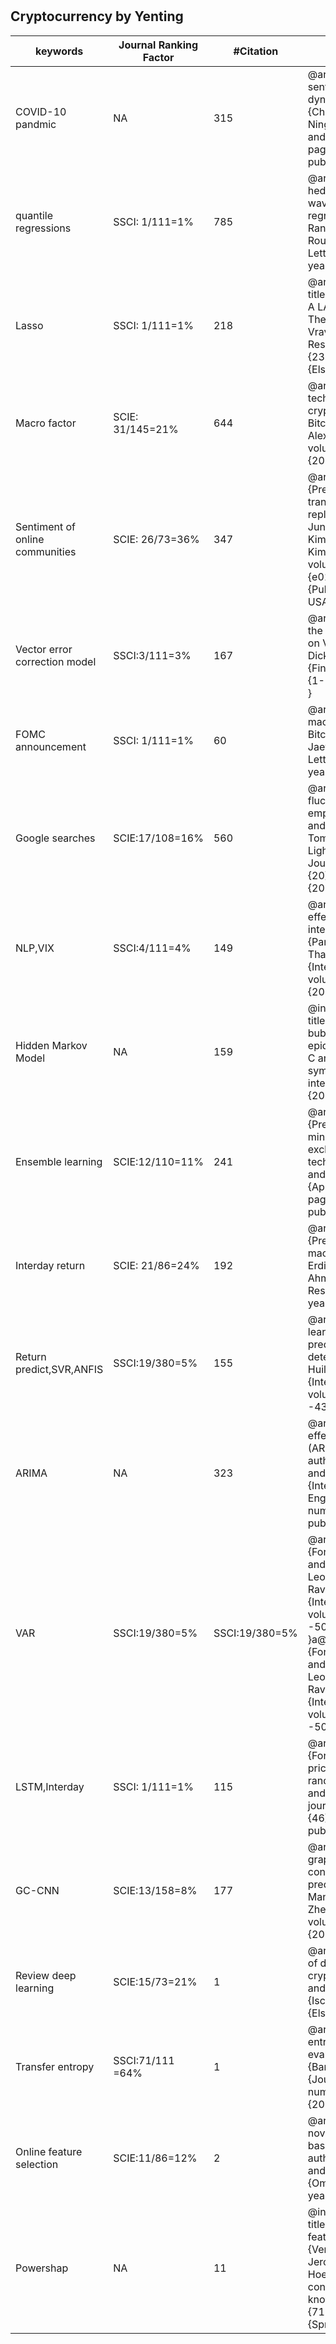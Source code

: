 # 

## Cryptocurrency by Yenting




|keywords | 	Journal Ranking Factor |	#Citation |	bibentry|
|--|---|---|---|
|COVID-10 pandmic| 		NA| 315 |@article{chen2020fear, title={Fear sentiment, uncertainty, and bitcoin price dynamics: The case of COVID-19}, author={Chen, Conghui and Liu, Lanlan and Zhao, Ningru}, journal={Emerging Markets Finance and Trade}, volume={56}, number={10}, pages={2298--2309}, year={2020}, publisher={Taylor \& Francis} }|
|quantile regressions|SSCI: 1/111=1%|785|@article{bouri2017does, title={Does Bitcoin hedge global uncertainty? Evidence from wavelet-based quantile-in-quantile regressions}, author={Bouri, Elie and Gupta, Rangan and Tiwari, Aviral Kumar and Roubaud, David}, journal={Finance Research Letters}, volume={23}, pages={87--95}, year={2017}, publisher={Elsevier} }|
|Lasso|SSCI: 1/111=1%|218|@article{panagiotidis2018determinants, title={On the determinants of bitcoin returns: A LASSO approach}, author={Panagiotidis, Theodore and Stengos, Thanasis and Vravosinos, Orestis}, journal={Finance Research Letters}, volume={27}, pages={235--240}, year={2018}, publisher={Elsevier} }|
|Macro factor|SCIE: 31/145=21%|644|@article{li2017technology, title={The technology and economic determinants of cryptocurrency exchange rates: The case of Bitcoin}, author={Li, Xin and Wang, Chong Alex}, journal={Decision support systems}, volume={95}, pages={49--60}, year={2017}, publisher={Elsevier} }|
|Sentiment of online communities|SCIE: 26/73=36%|347|@article{kim2016predicting, title={Predicting fluctuations in cryptocurrency transactions based on user comments and replies}, author={Kim, Young Bin and Kim, Jun Gi and Kim, Wook and Im, Jae Ho and Kim, Tae Hyeong and Kang, Shin Jin and Kim, Chang Hun}, journal={PloS one}, volume={11}, number={8}, pages={e0161197}, year={2016}, publisher={Public Library of Science San Francisco, CA USA} }|
|Vector error correction model|SSCI:3/111=3%|167|@article{zhu2017analysis, title={Analysis on the influence factors of Bitcoin’s price based on VEC model}, author={Zhu, Yechen and Dickinson, David and Li, Jianjun}, journal={Financial Innovation}, volume={3}, pages={1--13}, year={2017}, publisher={Springer} }|
|FOMC announcement|SSCI: 1/111=1%|60|@article{pyo2020fomc, title={Do FOMC and macroeconomic announcements affect Bitcoin prices?}, author={Pyo, Sujin and Lee, Jaewook}, journal={Finance Research Letters}, volume={37}, pages={101386}, year={2020}, publisher={Elsevier} }|
|Google searches|SCIE:17/108=16%|560|@article{polasik2015price, title={Price fluctuations and the use of bitcoin: An empirical inquiry}, author={Polasik, Michal and Piotrowska, Anna Iwona and Wisniewski, Tomasz Piotr and Kotkowski, Radoslaw and Lightfoot, Geoffrey}, journal={International Journal of Electronic Commerce}, volume={20}, number={1}, pages={9--49}, year={2015}, publisher={Taylor \& Francis} }|
|NLP,VIX|SSCI:4/111=4%|149|@article{panagiotidis2019effects, title={The effects of markets, uncertainty and search intensity on bitcoin returns}, author={Panagiotidis, Theodore and Stengos, Thanasis and Vravosinos, Orestis}, journal={International Review of Financial Analysis}, volume={63}, pages={220--242}, year={2019}, publisher={Elsevier} }|
|Hidden Markov Model |NA|159|@inproceedings{phillips2017predicting, title={Predicting cryptocurrency price bubbles using social media data and epidemic modelling}, author={Phillips, Ross C and Gorse, Denise}, booktitle={2017 IEEE symposium series on computational intelligence (SSCI)}, pages={1--7}, year={2017}, organization={IEEE} }|
|Ensemble learning|SCIE:12/110=11%|241|@article{mallqui2019predicting, title={Predicting the direction, maximum, minimum and closing prices of daily Bitcoin exchange rate using machine learning techniques}, author={Mallqui, Dennys CA and Fernandes, Ricardo AS}, journal={Applied Soft Computing}, volume={75}, pages={596--606}, year={2019}, publisher={Elsevier} }|
|Interday return|SCIE: 21/86=24%|192|@article{akyildirim2021prediction, title={Prediction of cryptocurrency returns using machine learning}, author={Akyildirim, Erdinc and Goncu, Ahmet and Sensoy, Ahmet}, journal={Annals of Operations Research}, volume={297}, pages={3--36}, year={2021}, publisher={Springer} }|
|Return predict,SVR,ANFIS|SSCI:19/380=5%|155|@article{chen2021machine, title={Machine learning model for Bitcoin exchange rate prediction using economic and technology determinants}, author={Chen, Wei and Xu, Huilin and Jia, Lifen and Gao, Ying}, journal={International Journal of Forecasting}, volume={37}, number={1}, pages={28--43}, year={2021}, publisher={Elsevier} }|
|ARIMA|NA|323|@article{mondal2014study, title={Study of effectiveness of time series modeling (ARIMA) in forecasting stock prices}, author={Mondal, Prapanna and Shit, Labani and Goswami, Saptarsi}, journal={International Journal of Computer Science, Engineering and Applications}, volume={4}, number={2}, pages={13}, year={2014}, publisher={Citeseer} }|
|VAR|SSCI:19/380=5%|SSCI:19/380=5%|@article{catania2019forecasting, title={Forecasting cryptocurrencies under model and parameter instability}, author={Catania, Leopoldo and Grassi, Stefano and Ravazzolo, Francesco}, journal={International Journal of Forecasting}, volume={35}, number={2}, pages={485--501}, year={2019}, publisher={Elsevier} }a@article{catania2019forecasting, title={Forecasting cryptocurrencies under model and parameter instability}, author={Catania, Leopoldo and Grassi, Stefano and Ravazzolo, Francesco}, journal={International Journal of Forecasting}, volume={35}, number={2}, pages={485--501}, year={2019}, publisher={Elsevier} }|
|LSTM,Interday|SSCI: 1/111=1%|115|@article{ghosh2022forecasting, title={Forecasting directional movements of stock prices for intraday trading using LSTM and random forests}, author={Ghosh, Pushpendu and Neufeld, Ariel and Sahoo, Jajati Keshari}, journal={Finance Research Letters}, volume={46}, pages={102280}, year={2022}, publisher={Elsevier} }|
|GC-CNN|SCIE:13/158=8%|177|@article{chen2021novel, title={A novel graph convolutional feature based convolutional neural network for stock trend prediction}, author={Chen, Wei and Jiang, Manrui and Zhang, Wei-Guo and Chen, Zhensong}, journal={Information Sciences}, volume={556}, pages={67--94}, year={2021}, publisher={Elsevier} }|
|Review deep learning|SCIE:15/73=21%|1|@article{zhang2024survey, title={A survey of deep learning applications in cryptocurrency}, author={Zhang, Junhuan and Cai, Kewei and Wen, Jiaqi}, journal={Iscience}, year={2024}, publisher={Elsevier} }|
|Transfer entropy|SSCI:71/111 =64%|1|@article{barak2023transfer, title={Transfer-entropy-based dynamic feature selection for evaluating Bitcoin price drivers}, author={Barak, Sasan and Parvini, Navid}, journal={Journal of Futures Markets}, volume={43}, number={12}, pages={1695--1726}, year={2023}, publisher={Wiley Online Library} }|
|Online feature selection|SCIE:11/86=12%|2|@article{fereydooni2024novel, title={A novel online portfolio selection approach based on pattern matching and ESG factors}, author={Fereydooni, Ali and Barak, Sasan and Sajadi, Seyed Mehrzad Asaad}, journal={Omega}, volume={123}, pages={102975}, year={2024}, publisher={Elsevier} }|
|Powershap|NA|11|@inproceedings{verhaeghe2022powershap, title={Powershap: A power-full shapley feature selection method}, author={Verhaeghe, Jarne and Van Der Donckt, Jeroen and Ongenae, Femke and Van Hoecke, Sofie}, booktitle={Joint European conference on machine learning and knowledge discovery in databases}, pages={71--87}, year={2022}, organization={Springer} }|

